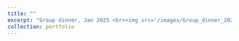 ```yaml
---
title: ""
excerpt: "Group dinner, Jan 2025 <br><img src='/images/Group_dinner_20250117215528.jpg' width=500>"
collection: portfolio
---
```

